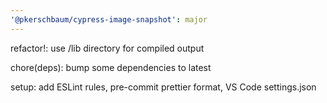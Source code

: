 ```yaml
---
'@pkerschbaum/cypress-image-snapshot': major
---
```


refactor!: use /lib directory for compiled output

chore(deps): bump some dependencies to latest

setup: add ESLint rules, pre-commit prettier format, VS Code settings.json
